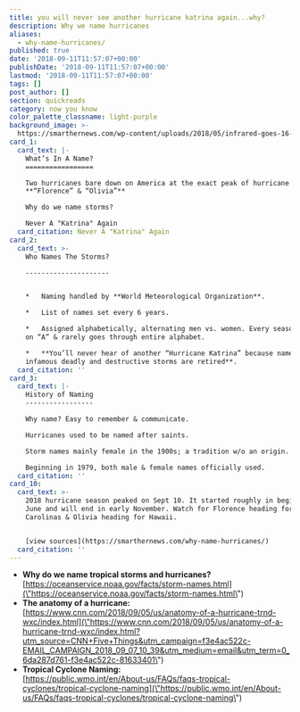```yaml
---
title: you will never see another hurricane katrina again...why?
description: Why we name hurricanes
aliases:
  - why-name-hurricanes/
published: true
date: '2018-09-11T11:57:07+00:00'
publishDate: '2018-09-11T11:57:07+00:00'
lastmod: '2018-09-11T11:57:07+00:00'
tags: []
post_author: []
section: quickreads
category: now you know
color_palette_classname: light-purple
background_image: >-
  https://smarthernews.com/wp-content/uploads/2018/05/infrared-goes-16-harvey.png
card_1:
  card_text: |-
    What’s In A Name?
    =================

    Two hurricanes bare down on America at the exact peak of hurricane season:  
    **“Florence” & “Olivia”**

    Why do we name storms?

    Never A "Katrina" Again
  card_citation: Never A "Katrina" Again
card_2:
  card_text: >-
    Who Names The Storms?

    ---------------------


    *   Naming handled by **World Meteorological Organization**.

    *   List of names set every 6 years.

    *   Assigned alphabetically, alternating men vs. women. Every season starts
    on “A” & rarely goes through entire alphabet.

    *   **You’ll never hear of another “Hurricane Katrina” because names of
    infamous deadly and destructive storms are retired**.
  card_citation: ''
card_3:
  card_text: |-
    History of Naming
    -----------------

    Why name? Easy to remember & communicate.

    Hurricanes used to be named after saints.

    Storm names mainly female in the 1900s; a tradition w/o an origin.

    Beginning in 1979, both male & female names officially used.
  card_citation: ''
card_10:
  card_text: >-
    2018 hurricane season peaked on Sept 10. It started roughly in beginning of
    June and will end in early November. Watch for Florence heading for the
    Carolinas & Olivia heading for Hawaii.


    [view sources](https://smarthernews.com/why-name-hurricanes/)
  card_citation: ''
---
```

*   **Why do we name tropical storms and hurricanes?**  
    [https://oceanservice.noaa.gov/facts/storm-names.html](\"https://oceanservice.noaa.gov/facts/storm-names.html\")
*   **The anatomy of a hurricane:**  
    [https://www.cnn.com/2018/09/05/us/anatomy-of-a-hurricane-trnd-wxc/index.html](\"https://www.cnn.com/2018/09/05/us/anatomy-of-a-hurricane-trnd-wxc/index.html?utm_source=CNN+Five+Things&utm_campaign=f3e4ac522c-EMAIL_CAMPAIGN_2018_09_07_10_39&utm_medium=email&utm_term=0_6da287d761-f3e4ac522c-81633401\")
*   **Tropical Cyclone Naming:**  
    [https://public.wmo.int/en/About-us/FAQs/faqs-tropical-cyclones/tropical-cyclone-naming](\"https://public.wmo.int/en/About-us/FAQs/faqs-tropical-cyclones/tropical-cyclone-naming\")